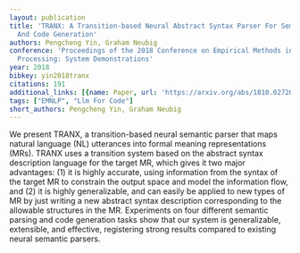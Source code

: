 ```yaml
---
layout: publication
title: 'TRANX: A Transition-based Neural Abstract Syntax Parser For Semantic Parsing
  And Code Generation'
authors: Pengcheng Yin, Graham Neubig
conference: 'Proceedings of the 2018 Conference on Empirical Methods in Natural Language
  Processing: System Demonstrations'
year: 2018
bibkey: yin2018tranx
citations: 191
additional_links: [{name: Paper, url: 'https://arxiv.org/abs/1810.02720'}]
tags: ["EMNLP", "Llm For Code"]
short_authors: Pengcheng Yin, Graham Neubig
---
```

We present TRANX, a transition-based neural semantic parser that maps natural
language (NL) utterances into formal meaning representations (MRs). TRANX uses
a transition system based on the abstract syntax description language for the
target MR, which gives it two major advantages: (1) it is highly accurate,
using information from the syntax of the target MR to constrain the output
space and model the information flow, and (2) it is highly generalizable, and
can easily be applied to new types of MR by just writing a new abstract syntax
description corresponding to the allowable structures in the MR. Experiments on
four different semantic parsing and code generation tasks show that our system
is generalizable, extensible, and effective, registering strong results
compared to existing neural semantic parsers.